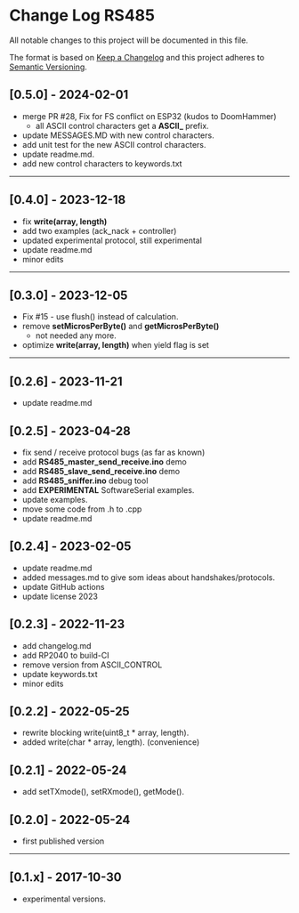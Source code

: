 # Change Log RS485

All notable changes to this project will be documented in this file.

The format is based on [Keep a Changelog](http://keepachangelog.com/)
and this project adheres to [Semantic Versioning](http://semver.org/).


## [0.5.0] - 2024-02-01
- merge PR #28, Fix for FS conflict on ESP32 (kudos to DoomHammer)
  - all ASCII control characters get a **ASCII_** prefix.
- update MESSAGES.MD with new control characters.
- add unit test for the new ASCII control characters.
- update readme.md.
- add new control characters to keywords.txt

----

## [0.4.0] - 2023-12-18
- fix **write(array, length)**
- add two examples (ack_nack + controller)
- updated experimental protocol, still experimental
- update readme.md
- minor edits

----

## [0.3.0] - 2023-12-05
- Fix #15 - use flush() instead of calculation.
- remove **setMicrosPerByte()** and **getMicrosPerByte()**
  - not needed any more.
- optimize **write(array, length)** when yield flag is set

----

## [0.2.6] - 2023-11-21
- update readme.md

## [0.2.5] - 2023-04-28
- fix send / receive protocol bugs (as far as known)
- add **RS485_master_send_receive.ino** demo
- add **RS485_slave_send_receive.ino** demo
- add **RS485_sniffer.ino** debug tool
- add **EXPERIMENTAL** SoftwareSerial examples.
- update examples.
- move some code from .h to .cpp
- update readme.md

## [0.2.4] - 2023-02-05
- update readme.md
- added messages.md to give som ideas about handshakes/protocols.
- update GitHub actions
- update license 2023

## [0.2.3] - 2022-11-23
- add changelog.md
- add RP2040 to build-CI
- remove version from ASCII_CONTROL
- update keywords.txt
- minor edits

## [0.2.2] - 2022-05-25
- rewrite blocking write(uint8_t \* array, length).
- added write(char \* array, length). (convenience)

## [0.2.1] - 2022-05-24
- add setTXmode(), setRXmode(), getMode().

## [0.2.0] - 2022-05-24
- first published version

----

## [0.1.x] - 2017-10-30
- experimental versions.
